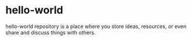 # hello-world
hello-world repository is a place where you store ideas, resources, or even share and discuss things with others.
